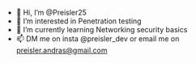 - 👋 Hi, I’m @Preisler25
- 👀 I’m interested in Penetration testing
- 🌱 I’m currently learning Networking security basics
- 📫 DM me on insta @preisler_dev or email me on preisler.andras@gmail.com

<!---
Preisler25/Preisler25 is a ✨ special ✨ repository because its `README.md` (this file) appears on your GitHub profile.
You can click the Preview link to take a look at your changes.
--->
